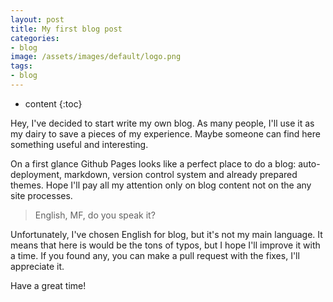 ```yaml
---
layout: post
title: My first blog post
categories:
- blog
image: /assets/images/default/logo.png
tags:
- blog
---
```


* content
{:toc}

Hey, I've decided to start write my own blog. As many people, I'll use it as my dairy to save a pieces of my experience. Maybe someone can find here something useful and interesting.

On a first glance Github Pages looks like a perfect place to do a blog: auto-deployment, markdown, version control system and already prepared themes. Hope I'll pay all my attention only on blog content not on the any site processes.

> English, MF, do you speak it?

Unfortunately, I've chosen English for blog, but it's not my main language. It means that here is would be the tons of typos, but I hope I'll improve it with a time. If you found any, you can make a pull request with the fixes, I'll appreciate it.

Have a great time!
